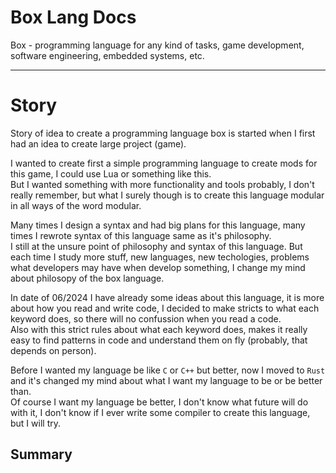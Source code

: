 # Box Lang Docs
Box - programming language for any kind of tasks, game development, software engineering, embedded systems, etc.

---

# Story
Story of idea to create a programming language box is started when I first had an idea to create large project (game). 

I wanted to create first a simple programming language to create mods for this game, I could use Lua or something like this.  
But I wanted something with more functionality and tools probably, I don't really remember, but what I surely though is to create this language modular in all ways of the word modular.  

Many times I design a syntax and had big plans for this language, many times I rewrote syntax of this language same as it's philosophy.  
I still at the unsure point of philosophy and syntax of this language. But each time I study more stuff, new languages, new techologies, problems what developers may have when develop something, I change my mind about philosopy of the box language.

In date of 06/2024 I have already some ideas about this language, it is more about how you read and write code, I decided to make stricts to what each keyword does, so there will no confussion when you read a code.  
Also with this strict rules about what each keyword does, makes it really easy to find patterns in code and understand them on fly (probably, that depends on person).  

Before I wanted my language be like `C` or `C++` but better, now I moved to `Rust` and it's changed my mind about what I want my language to be or be better than.  
Of course I want my language be better, I don't know what future will do with it, I don't know if I ever write some compiler to create this language, but I will try.

## Summary